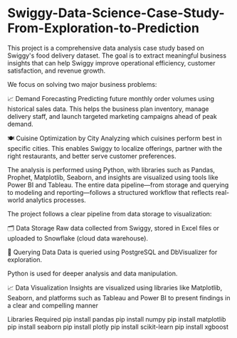 # Swiggy-Data-Science-Case-Study-From-Exploration-to-Prediction
This project is a comprehensive data analysis case study based on Swiggy's food delivery dataset. The goal is to extract meaningful business insights that can help Swiggy improve operational efficiency, customer satisfaction, and revenue growth.

We focus on solving two major business problems:

📈 Demand Forecasting
Predicting future monthly order volumes using historical sales data. This helps the business plan inventory, manage delivery staff, and launch targeted marketing campaigns ahead of peak demand.

🍽️ Cuisine Optimization by City
Analyzing which cuisines perform best in specific cities. This enables Swiggy to localize offerings, partner with the right restaurants, and better serve customer preferences.

The analysis is performed using Python, with libraries such as Pandas, Prophet, Matplotlib, Seaborn, and insights are visualized using tools like Power BI and Tableau. The entire data pipeline—from storage and querying to modeling and reporting—follows a structured workflow that reflects real-world analytics processes.

The project follows a clear pipeline from data storage to visualization:

🗂️ Data Storage
Raw data collected from Swiggy, stored in Excel files or uploaded to Snowflake (cloud data warehouse).

🧾 Querying Data
Data is queried using PostgreSQL and DbVisualizer for exploration.

Python is used for deeper analysis and data manipulation.

📈 Data Visualization
Insights are visualized using libraries like Matplotlib, Seaborn, and platforms such as Tableau and Power BI to present findings in a clear and compelling manner

Libraries Required
pip install pandas
pip install numpy
pip install matplotlib
pip install seaborn
pip install plotly
pip install scikit-learn
pip install xgboost






